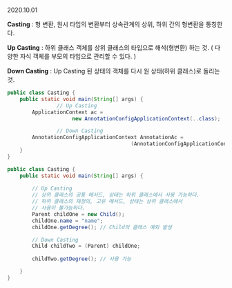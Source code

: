 2020.10.01

**Casting** : 형 변환, 원시 타입의 변환부터 상속관계의 상위, 하위 간의 형변환을 통칭한다.

**Up Casting** :  하위 클래스 객체를 상위 클래스의 타입으로 해석(형변환) 하는 것. ( 다양한 자식 객체를 부모의 타입으로 관리할 수 있다. )

**Down Casting** : Up Casting 된 상태의 객체를 다시 원 상태(하위 클래스)로 돌리는 것.

```java
public class Casting {
    public static void main(String[] args) {
				// Up Casting
        ApplicationContext ac = 
                     new AnnotationConfigApplicationContext(..class);

				// Down Casting
        AnnotationConfigApplicationContext AnnotationAc = 
										(AnnotationConfigApplicationContext) ac;
    }
}
```

```java
public class Casting {
    public static void main(String[] args) {
				
        // Up Casting
        // 상위 클래스의 공통 메서드, 상태는 하위 클래스에서 사용 가능하다.
        // 하위 클래스의 재정의, 고유 메서드, 상태는 상위 클래스에서 
        // 사용이 불가능하다.
        Parent childOne = new Child();
        childOne.name = "name";
        childOne.getDegree(); // Child의 클래스 예외 발생

        // Down Casting
        Child childTwo = (Parent) childOne;
        
        childTwo.getDegree(); // 사용 가능

    }
}
```